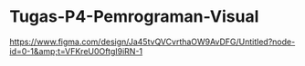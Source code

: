 # Tugas-P4-Pemrograman-Visual
https://www.figma.com/design/Ja45tvQVCvrthaOW9AvDFG/Untitled?node-id=0-1&amp;t=VFKreU0OftgI9iRN-1

